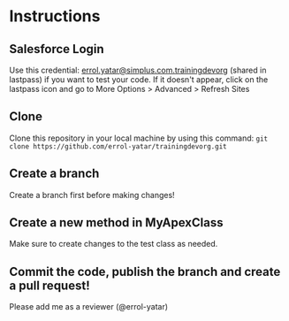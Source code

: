 # Instructions

## Salesforce Login
Use this credential: errol.yatar@simplus.com.trainingdevorg (shared in lastpass) if you want to test your code. If it doesn't appear, click on the lastpass icon and go to More Options > Advanced > Refresh Sites

## Clone

Clone this repository in your local machine by using this command: `git clone https://github.com/errol-yatar/trainingdevorg.git`

## Create a branch

Create a branch first before making changes!

## Create a new method in MyApexClass

Make sure to create changes to the test class as needed.

## Commit the code, publish the branch and create a pull request!

Please add me as a reviewer (@errol-yatar)
